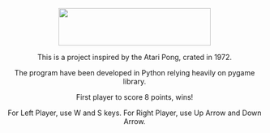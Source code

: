 <p align="center">
<img src="https://github.com/sena-00/game-of-pong/assets/156020094/3ce3e10b-ff9d-4642-b5bb-fe9b0cb1242f" width="300" height="74">
</p>

<p align="center">
This is a project inspired by the Atari Pong, crated in 1972.  
<p align="center">
The program have been developed in Python relying heavily on pygame library. 
<p align="center">
First player to score 8 points, wins!
<p align="center">
For Left Player, use W and S keys. For Right Player, use Up Arrow and Down Arrow.
    
</p>



